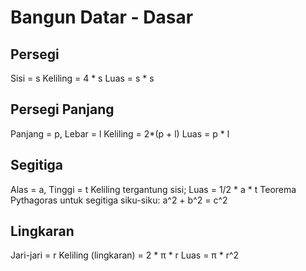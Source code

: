# Bangun Datar - Dasar
## Persegi
Sisi = s
Keliling = 4 * s
Luas = s * s

## Persegi Panjang
Panjang = p, Lebar = l
Keliling = 2*(p + l)
Luas = p * l

## Segitiga
Alas = a, Tinggi = t
Keliling tergantung sisi; Luas = 1/2 * a * t
Teorema Pythagoras untuk segitiga siku-siku: a^2 + b^2 = c^2

## Lingkaran
Jari-jari = r
Keliling (lingkaran) = 2 * π * r
Luas = π * r^2
